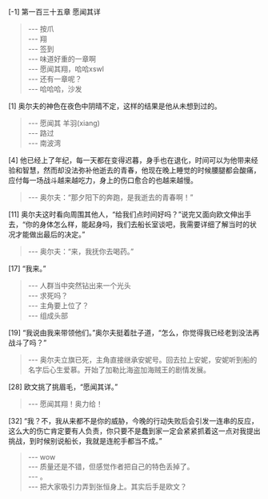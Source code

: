 
[-1] 第一百三十五章 愿闻其详
>--- 按爪<br>
>--- 翔<br>
>--- 签到<br>
>--- 味道好重的一章啊<br>
>--- 愿闻其翔，哈哈xswl<br>
>--- 还有一章呢？<br>
>--- 哈哈哈，沙发<br>

[1] 奥尔夫的神色在夜色中阴晴不定，这样的结果是他从未想到过的。
>--- 愿闻其 羊羽(xiang)<br>
>--- 路过<br>
>--- 南波湾<br>

[4] 他已经上了年纪，每一天都在变得迟暮，身手也在退化，时间可以为他带来经验和智慧，然而却没法弥补他逝去的青春，他现在晚上睡觉的时候腰腿都会酸痛，应付每一场战斗越来越吃力，身上的伤口愈合的也越来越慢。
>--- 奥尔夫：“那夕阳下的奔跑，是我逝去的青春啊！”<br>

[11] 奥尔夫这时看向周围其他人，“给我们点时间好吗？”说完又面向欧文伸出手去，“你的身体怎么样，能起身吗，我们去船长室谈吧，我需要详细了解当时的状况才能做出最后的决定。”
>--- 奥尔夫：“来，我抚你去喝药。”<br>

[17] “我来。”
>--- 人群当中突然钻出来一个光头<br>
>--- 求死吗？<br>
>--- 主角要上位了？<br>
>--- 组成头部<br>

[19] “我说由我来带领他们。”奥尔夫挺着肚子道，“怎么，你觉得我已经老到没法再战斗了吗？”
>--- 奥尔夫立旗已死，主角直接继承安妮号。回去拉上安妮，安妮听到船的名字后心生爱慕。开始了加勒比海盗加海贼王的剧情发展。<br>

[28] 欧文挑了挑眉毛，“愿闻其详。”
>--- 愿闻其翔！奥力给！<br>

[32] “我？不，我从来都不是你的威胁，今晚的行动失败后会引发一连串的反应，这么大的伤亡肯定要有人负责，你只要不是蠢到家一定会紧紧抓着这一点对我提出挑战，到时候别说船长，我就是连舵手都当不成。”
>--- wow<br>
>--- 质量还是不错，但感觉作者把自己的特色丢掉了。<br>
>--- 。<br>
>--- 把大家吸引力弄到张恒身上。其实后手是欧文？<br>
